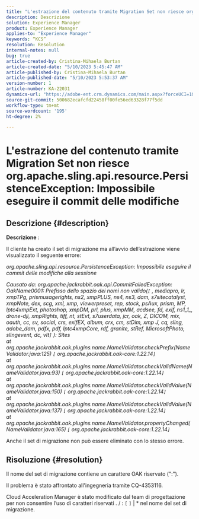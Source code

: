 ```yaml
---
title: "L'estrazione del contenuto tramite Migration Set non riesce org.apache.sling.api.resource.PersistenceException: Impossibile eseguire il commit delle modifiche"
description: Descrizione
solution: Experience Manager
product: Experience Manager
applies-to: "Experience Manager"
keywords: “KCS”
resolution: Resolution
internal-notes: null
bug: true
article-created-by: Cristina-Mihaela Burtan
article-created-date: "5/10/2023 5:45:47 AM"
article-published-by: Cristina-Mihaela Burtan
article-published-date: "5/10/2023 5:53:37 AM"
version-number: 1
article-number: KA-22031
dynamics-url: "https://adobe-ent.crm.dynamics.com/main.aspx?forceUCI=1&pagetype=entityrecord&etn=knowledgearticle&id=75069de8-f5ee-ed11-8849-6045bd006295"
source-git-commit: 500682ecafcfd22458ff00fe56ed63328f77f5dd
workflow-type: tm+mt
source-wordcount: '195'
ht-degree: 2%

---
```


# L&#39;estrazione del contenuto tramite Migration Set non riesce org.apache.sling.api.resource.PersistenceException: Impossibile eseguire il commit delle modifiche

## Descrizione {#description}


<b>Descrizione</b> : 

Il cliente ha creato il set di migrazione ma all’avvio dell’estrazione viene visualizzato il seguente errore:

*org.apache.sling.api.resource.PersistenceException: Impossibile eseguire il commit delle modifiche alla sessione*

*Causato da: org.apache.jackrabbit.oak.api.CommitFailedException: OakName0001: Prefisso dello spazio dei nomi non valido(`[` , mediapro, lr, xmpTPg, prismusagerights, ns2, xmpPLUS, ns4, ns3, dam, s7sitecatalyst, xmpNote, dex, scg, xml, xmp, viewerpreset, rep, stock, psAux, prism, MP, Iptc4xmpExt, photoshop, xmpDM, prl, plus, xmpMM, acdsee, fd, exif, ns1_1_, drone-dji, xmpRights, tiff, nt, stEvt, s7userdata, jcr, oak, Z, DICOM, mix, oauth, cc, sv, social, crs, exifEX, album, crx, cm, stDim, xmp J, cq, sling, adobe_dam, pdfx, pdf, Iptc4xmpCore, rdf, granite, stRef, MicrosoftPhoto, slingevent, dc, vlt`]` ): Sites
<br>at org.apache.jackrabbit.oak.plugins.name.NameValidator.checkPrefix(NameValidator.java:125) `[` org.apache.jackrabbit.oak-core:1.22.14`]`
<br>at org.apache.jackrabbit.oak.plugins.name.NameValidator.checkValidName(NameValidator.java:93) `[` org.apache.jackrabbit.oak-core:1.22.14`]`
<br>at org.apache.jackrabbit.oak.plugins.name.NameValidator.checkValidValue(NameValidator.java:150) `[` org.apache.jackrabbit.oak-core:1.22.14`]`
<br>at org.apache.jackrabbit.oak.plugins.name.NameValidator.checkValidValue(NameValidator.java:137) `[` org.apache.jackrabbit.oak-core:1.22.14`]`
<br>at org.apache.jackrabbit.oak.plugins.name.NameValidator.propertyChanged(NameValidator.java:165) `[` org.apache.jackrabbit.oak-core:1.22.14`]`*

Anche il set di migrazione non può essere eliminato con lo stesso errore.


## Risoluzione {#resolution}


Il nome del set di migrazione contiene un carattere OAK riservato (&quot;:&quot;).

Il problema è stato affrontato all&#39;ingegneria tramite CQ-4353116.

Cloud Acceleration Manager è stato modificato dal team di progettazione per non consentire l’uso di caratteri riservati . / : `[`  `]`  | \* nel nome del set di migrazione.

